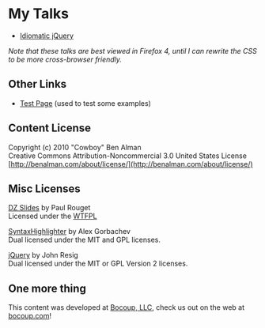 # My Talks #

 * [Idiomatic jQuery](http://benalman.com/talks/idiomatic-jquery.html)

_Note that these talks are best viewed in Firefox 4, until I can rewrite the CSS to be more cross-browser friendly._

## Other Links ##

  * [Test Page](http://benalman.com/talks/test-page.html) (used to test some examples)


## Content License ##

Copyright (c) 2010 "Cowboy" Ben Alman  
Creative Commons Attribution-Noncommercial 3.0 United States License  
[http://benalman.com/about/license/](http://benalman.com/about/license/)


## Misc Licenses ##

[DZ Slides](http://paulrouget.com/dzslides/) by Paul Rouget  
Licensed under the [WTFPL](http://en.wikipedia.org/wiki/WTFPL)

[SyntaxHighlighter](http://alexgorbatchev.com/SyntaxHighlighter/) by Alex Gorbachev  
Dual licensed under the MIT and GPL licenses.

[jQuery](http://jquery.com/) by John Resig  
Dual licensed under the MIT or GPL Version 2 licenses.


## One more thing ###

This content was developed at [Bocoup, LLC](http://bocoup.com/), check us out on the web at [bocoup.com](http://bocoup.com/)!